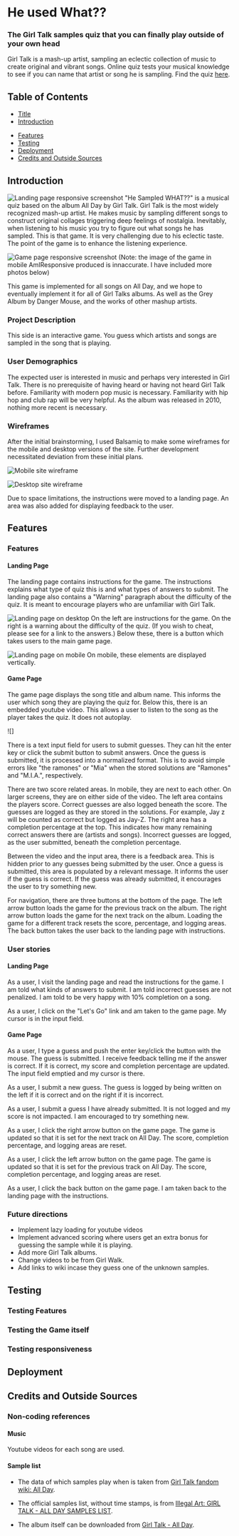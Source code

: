 # He used What?? <a name="title"></a>
### The Girl Talk samples quiz that you can finally play outside of your own head
Girl Talk is a mash-up artist, sampling an eclectic collection of music to create original and vibrant songs. Online quiz tests your musical knowledge to see if you can name that artist or song he is sampling. Find the quiz <a href="https://smtilson.github.io/pp2-quiz-project/">here</a>.

## Table of Contents <a name="toc"></a>
- [Title](#title)
- [Introduction](#intro)
<!--- [Design Planes](#planes)-->
- [Features](#features)
- [Testing](#testing)
- [Deployment](#deployment)
- [Credits and Outside Sources](#credits)

## Introduction <a name="intro"></a>

![Landing page responsive screenshot](/assets/images/screenshots/landing-page-amiresponsive.png)
"He Sampled WHAT??" is a musical quiz based on the album All Day by Girl Talk. Girl Talk is the most widely recognized mash-up artist. He makes music by sampling different songs to construct original collages triggering deep feelings of nostalgia. Inevitably, when listening to his music you try to figure out what songs he has sampled. This is that game. It is very challenging due to his eclectic taste. The point  of the game is to enhance the listening experience.

![Game page responsive screenshot](/assets/images/screenshots/game-page-amiresponsive.png)
(Note: the image of the game in mobile AmIResponsive produced is innaccurate. I have included more photos below) <!-- loose end -->

This game is implemented for all songs on All Day, and we hope to eventually implement it for all of Girl Talks albums. As well as the Grey Album by Danger Mouse, and the works of other mashup artists.

### Project Description
This side is an interactive game. You guess which artists and songs are sampled in the song that is playing.

### User Demographics
The expected user is interested in music and perhaps very interested in Girl Talk. There is no prerequisite of having heard or having not heard Girl Talk before. Familiarity with modern pop music is necessary. Familiarity with hip hop and club rap will be very helpful. As the album was released in 2010, nothing more recent is necessary.

### Wireframes
After the initial brainstorming, I used Balsamiq to make some wireframes for the mobile and desktop versions of the site. Further development necessitated deviation from these initial plans.

![Mobile site wireframe](/assets/images/screenshots/wireframe-mobile.png)

![Desktop site wireframe](/assets/images/screenshots/wireframe-desktop.png)

Due to space limitations, the instructions were moved to a landing page. An area was also added for displaying feedback to the user.

## Features <a name="features"></a>
### Features
<!--needs screenshots-->
#### Landing Page
The landing page contains instructions for the game. The instructions explains what type of quiz this is and what types of answers to submit. The landing page also contains a "Warning" paragraph about the difficulty of the quiz. It is meant to encourage players who are unfamiliar with Girl Talk.

![Landing page on desktop](/assets/images/screenshots/landing-page-desktop.png)
On the left are instructions for the game. On the right is a warning about the difficulty of the quiz. (If you wish to cheat, please see <!-- loose end --> for a link to the answers.)
Below these, there is a button which takes users to the main game page.

![Landing page on mobile](/assets/images/screenshots/landing-page-mobile.png)
On mobile, these elements are displayed vertically.

#### Game Page

The game page displays the song title and album name. This informs the user which song they are playing the quiz for. Below this, there is an embedded youtube video. This allows a user to listen to the song as the player takes the quiz. It does not autoplay.

![]


There is a text input field for users to submit guesses. They can hit the enter key or click the submit button to submit answers. Once the guess is submitted, it is processed into a normalized format. This is to avoid simple errors like "the ramones" or "Mia" when the stored solutions are "Ramones" and "M.I.A.", respectively. 

There are two score related areas. In mobile, they are next to each other. On larger screens, they are on either side of the video. The left area contains the players score. Correct guesses are also logged beneath the score. The guesses are logged as they are stored in the solutions. For example, Jay z will be counted as correct but logged as Jay-Z. The right area has a completion percentage at the top. This indicates how many remaining correct answers there are (artists and songs). Incorrect guesses are logged, as the user submitted, beneath the completion percentage.

Between the video and the input area, there is a feedback area. This is hidden prior to any guesses being submitted by the user. Once a guess is submitted, this area is populated by a relevant message. It informs the user if the guess is correct. If the guess was already submitted, it encourages the user to try something new.

For navigation, there are three buttons at the bottom of the page. The left arrow button loads the game for the previous track on the album. The right arrow button loads the game for the next track on the album. Loading the game for a different track resets the score, percentage, and logging areas. The back button takes the user back to the landing page with instructions.

### User stories
#### Landing Page
As a user, I visit the landing page and read the instructions for the game. I am told what kinds of answers to submit. I am told incorrect guesses are not penalized. I am told to be very happy with 10% completion on a song.

As a user, I click on the "Let's Go" link and am taken to the game page. My cursor is in the input field.

#### Game Page

As a user, I type a guess and push the enter key/click the button with the mouse. The guess is submitted. I receive feedback telling me if the answer is correct. If it is correct, my score and completion percentage are updated. The input field emptied and my cursor is there.

As a user, I submit a new guess. The guess is logged by being written on the left if it is correct and on the right if it is incorrect.

As a user, I submit a guess I have already submitted. It is not logged and my score is not impacted. I am encouraged to try something new.

As a user, I click the right arrow button on the game page. The game is updated so that it is set for the next track on All Day. The score, completion percentage, and logging areas are reset.

As a user, I click the left arrow button on the game page. The game is updated so that it is set for the previous track on All Day. The score, completion percentage, and logging areas are reset.

As a user, I click the back button on the game page. I am taken back to the landing page with the instructions.

### Future directions

- Implement lazy loading for youtube videos
- Implement advanced scoring where users get an extra bonus for guessing the sample while it is playing.
- Add more Girl Talk albums.
- Change videos to be from Girl Walk.
- Add links to wiki incase they guess one of the unknown samples.

## Testing <a name="testing"></a>

### Testing Features

### Testing the Game itself

### Testing responsiveness

## Deployment <a name="deployment"></a>

## Credits and Outside Sources <a name="credits"></a>

### Non-coding references

#### Music
Youtube videos for each song are used.

#### Sample list

- The data of which samples play when is taken from <a href="https://girltalk.fandom.com/wiki/All_Day">Girl Talk fandom wiki: All Day</a>.

- The official samples list, without time stamps, is from <a href="https://illegalart.net/allday/samples.html">Illegal Art: GIRL TALK - ALL DAY SAMPLES LIST</a>.

- The album itself can be downloaded from <a href="https://illegalart.net/allday/">Girl Talk - All Day</a>.
